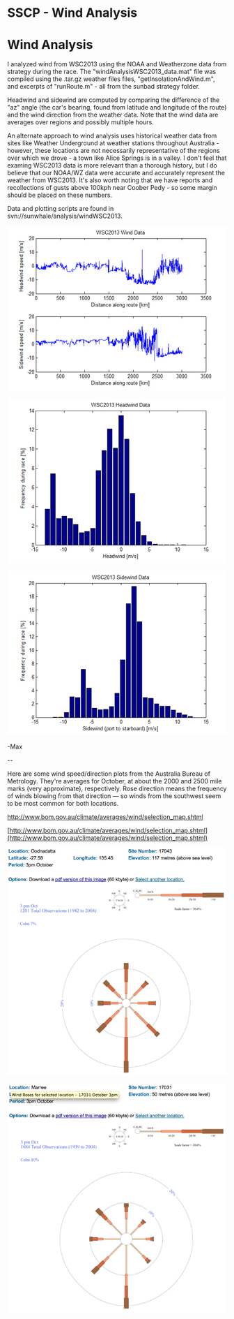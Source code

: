 # SSCP - Wind Analysis

# Wind Analysis

I analyzed wind from WSC2013 using the NOAA and Weatherzone data from strategy during the race. The "windAnalysisWSC2013_data.mat" file was compiled using the .tar.gz weather files files, "getInsolationAndWind.m", and excerpts of "runRoute.m" - all from the sunbad strategy folder.

Headwind and sidewind are computed by comparing the difference of the "az" angle (the car's bearing, found from latitude and longitude of the route) and the wind direction from the weather data. Note that the wind data are averages over regions and possibly multiple hours.

An alternate approach to wind analysis uses historical weather data from sites like Weather Underground at weather stations throughout Australia - however, these locations are not necessarily representative of the regions over which we drove - a town like Alice Springs is in a valley. I don't feel that examing WSC2013 data is more relevant than a thorough history, but I do believe that our NOAA/WZ data were accurate and accurately represent the weather from WSC2013. It's also worth noting that we have reports and recollections of gusts above 100kph near Coober Pedy - so some margin should be placed on these numbers.

Data and plotting scripts are found in svn://sunwhale/analysis/windWSC2013.

![](../../../../assets/image_c74b9306fe.png)

![](../../../../assets/image_ba9ddbcb5a.png)

![](../../../../assets/image_e389a26ecc.png)

-Max

--

Here are some wind speed/direction plots from the Australia Bureau of Metrology. They're averages for October, at about the 2000 and 2500 mile marks (very approximate), respectively. Rose direction means the frequency of winds blowing from that direction — so winds from the southwest seem to be most common for both locations.

http://www.bom.gov.au/climate/averages/wind/selection_map.shtml

[http://www.bom.gov.au/climate/averages/wind/selection_map.shtml](http://www.bom.gov.au/climate/averages/wind/selection_map.shtml)

![](../../../../assets/image_403b6aae91.png)

![](../../../../assets/image_7740e77d85.png)

